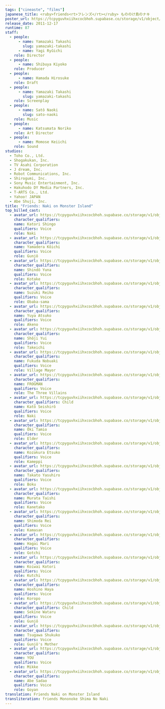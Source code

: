 ```yaml
---
tags: ["cineaste", "films"]
japanese_title: <ruby>friends<rt>フレンズ</rt></ruby> もののけ島のナキ
poster_url: https://tcpyguvhxiihxcocbhoh.supabase.co/storage/v1/object/public/godzilla-cineaste-public/content/films/friends-naki-on-monster-island-2011/posters/friends-2011.jpg
release_date: 2011-12-17
runtime: 87
staff:
  - people:
      - name: Yamazaki Takashi
        slug: yamazaki-takashi
      - name: Yagi Ryûichi
    role: Director
  - people:
      - name: Shibuya Kiyoko
    role: Producer
  - people:
      - name: Hamada Hirosuke
    role: Draft
  - people:
      - name: Yamazaki Takashi
        slug: yamazaki-takashi
    role: Screenplay
  - people:
      - name: Satô Naoki
        slug: sato-naoki
    role: Music
  - people:
      - name: Katsumata Noriko
    role: Art Director
  - people:
      - name: Momose Keiichi
    role: Sound
studios:
  - Toho Co., Ltd.
  - Shogakukan, Inc.
  - TV Asahi Corporation
  - J dream, Inc.
  - Robot Communications, Inc.
  - Shirogumi, Inc.
  - Sony Music Entertainment, Inc.
  - Hakuhodo DY Media Partners, Inc.
  - T-ARTS Co., Ltd.
  - Yahoo! JAPAN
  - Abe Shuji, Inc.
title: "Friends: Naki on Monster Island"
top_billed_cast:
  - avatar_url: https://tcpyguvhxiihxcocbhoh.supabase.co/storage/v1/object/public/godzilla-cineaste-public/content/films/friends-naki-on-monster-island-2011/cast-avatars/shingo-katori-0.jpg
    character_qualifiers:
    name: Katori Shingo
    qualifiers: Voice
    role: Naki
  - avatar_url: https://tcpyguvhxiihxcocbhoh.supabase.co/storage/v1/object/public/godzilla-cineaste-public/content/films/friends-naki-on-monster-island-2011/cast-avatars/koichi-yamadera-0.jpg
    character_qualifiers:
    name: Yamadera Kôichi
    qualifiers: Voice
    role: Gunjô
  - avatar_url: https://tcpyguvhxiihxcocbhoh.supabase.co/storage/v1/object/public/godzilla-cineaste-public/content/films/friends-naki-on-monster-island-2011/cast-avatars/yuna-shindo-0.jpg
    character_qualifiers:
    name: Shindô Yuna
    qualifiers: Voice
    role: Kotake
  - avatar_url: https://tcpyguvhxiihxcocbhoh.supabase.co/storage/v1/object/public/godzilla-cineaste-public/content/films/friends-naki-on-monster-island-2011/cast-avatars/reiko-suzuki-0.jpg
    character_qualifiers:
    name: Suzuki Reiko
    qualifiers: Voice
    role: Obaba-sama
  - avatar_url: https://tcpyguvhxiihxcocbhoh.supabase.co/storage/v1/object/public/godzilla-cineaste-public/content/films/friends-naki-on-monster-island-2011/cast-avatars/atsuko-yuya-0.jpg
    character_qualifiers:
    name: Yuya Atsuko
    qualifiers: Voice
    role: Akeno
  - avatar_url: https://tcpyguvhxiihxcocbhoh.supabase.co/storage/v1/object/public/godzilla-cineaste-public/content/films/friends-naki-on-monster-island-2011/cast-avatars/yui-shoji-0.jpg
    character_qualifiers:
    name: Shôji Yui
    qualifiers: Voice
    role: Takeichi
  - avatar_url: https://tcpyguvhxiihxcocbhoh.supabase.co/storage/v1/object/public/godzilla-cineaste-public/content/films/friends-naki-on-monster-island-2011/cast-avatars/nobuaki-fukuda-0.jpg
    character_qualifiers:
    name: Fukuda Nobuaki
    qualifiers: Voice
    role: Village Mayor
  - avatar_url: https://tcpyguvhxiihxcocbhoh.supabase.co/storage/v1/object/public/godzilla-cineaste-public/content/films/friends-naki-on-monster-island-2011/cast-avatars/frogman-0.jpg
    character_qualifiers:
    name: FROGMAN
    qualifiers: Voice
    role: The Three Villains
  - avatar_url: https://tcpyguvhxiihxcocbhoh.supabase.co/storage/v1/object/public/godzilla-cineaste-public/content/films/friends-naki-on-monster-island-2011/cast-avatars/seishiro-kato-0.jpg
    character_qualifiers: Child
    name: Katô Seishirô
    qualifiers: Voice
    role: Naki
  - avatar_url: https://tcpyguvhxiihxcocbhoh.supabase.co/storage/v1/object/public/godzilla-cineaste-public/content/films/friends-naki-on-monster-island-2011/cast-avatars/tamio-oki-0.jpg
    character_qualifiers:
    name: Ôki Tamio
    qualifiers: Voice
    role: Elder
  - avatar_url: https://tcpyguvhxiihxcocbhoh.supabase.co/storage/v1/object/public/godzilla-cineaste-public/content/films/friends-naki-on-monster-island-2011/cast-avatars/etsuko-kozakura-0.jpg
    character_qualifiers:
    name: Kozakura Etsuko
    qualifiers: Voice
    role: Kameppi
  - avatar_url: https://tcpyguvhxiihxcocbhoh.supabase.co/storage/v1/object/public/godzilla-cineaste-public/content/films/friends-naki-on-monster-island-2011/cast-avatars/yasuhiro-takato-0.jpg
    character_qualifiers:
    name: Takato Yasuhiro
    qualifiers: Voice
    role: Boku
  - avatar_url: https://tcpyguvhxiihxcocbhoh.supabase.co/storage/v1/object/public/godzilla-cineaste-public/content/films/friends-naki-on-monster-island-2011/cast-avatars/taishi-murata-0.jpg
    character_qualifiers:
    name: Murata Taishi
    qualifiers: Voice
    role: Kanetako
  - avatar_url: https://tcpyguvhxiihxcocbhoh.supabase.co/storage/v1/object/public/godzilla-cineaste-public/content/films/friends-naki-on-monster-island-2011/cast-avatars/rei-shimoda-0.jpg
    character_qualifiers:
    name: Shimoda Rei
    qualifiers: Voice
    role: Kamasan
  - avatar_url: https://tcpyguvhxiihxcocbhoh.supabase.co/storage/v1/object/public/godzilla-cineaste-public/content/films/friends-naki-on-monster-island-2011/cast-avatars/mari-hagai-0.jpg
    character_qualifiers:
    name: Hagai Mari
    qualifiers: Voice
    role: Gotchi
  - avatar_url: https://tcpyguvhxiihxcocbhoh.supabase.co/storage/v1/object/public/godzilla-cineaste-public/content/films/friends-naki-on-monster-island-2011/cast-avatars/kotori-koiwai-0.jpg
    character_qualifiers:
    name: Koiwai Kotori
    qualifiers: Voice
    role: Kutchi
  - avatar_url: https://tcpyguvhxiihxcocbhoh.supabase.co/storage/v1/object/public/godzilla-cineaste-public/content/films/friends-naki-on-monster-island-2011/cast-avatars/saki-hoshino-0.jpg
    character_qualifiers:
    name: Hoshino Haya
    qualifiers: Voice
    role: Koropo
  - avatar_url: https://tcpyguvhxiihxcocbhoh.supabase.co/storage/v1/object/public/godzilla-cineaste-public/content/films/friends-naki-on-monster-island-2011/cast-avatars/wataru-sekine-0.jpg
    character_qualifiers: Child
    name: Sekine Wataru
    qualifiers: Voice
    role: Gunjô
  - avatar_url: https://tcpyguvhxiihxcocbhoh.supabase.co/storage/v1/object/public/godzilla-cineaste-public/content/films/friends-naki-on-monster-island-2011/cast-avatars/shukuko-tsugawa-0.jpg
    character_qualifiers:
    name: Tsugawa Shukuko
    qualifiers: Voice
    role: Gunjô's Mother
  - avatar_url: https://tcpyguvhxiihxcocbhoh.supabase.co/storage/v1/object/public/godzilla-cineaste-public/content/films/friends-naki-on-monster-island-2011/cast-avatars/you-0.jpg
    character_qualifiers:
    name: YOU
    qualifiers: Voice
    role: Mikke
  - avatar_url: https://tcpyguvhxiihxcocbhoh.supabase.co/storage/v1/object/public/godzilla-cineaste-public/content/films/friends-naki-on-monster-island-2011/cast-avatars/sadawo-abe-0.jpg
    character_qualifiers:
    name: Abe Sadao
    qualifiers: Voice
    role: Goyan
translation: Friends Naki on Monster Island
transliteration: friends Mononoke Shima No Naki
---
```

